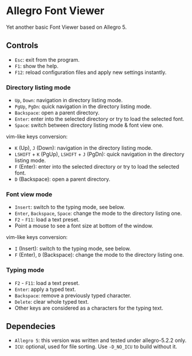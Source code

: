 # Allegro Font Viewer

Yet another basic Font Viewer based on Allegro 5.

## Controls

* `Esc`: exit from the program.
* `F1`: show the help.
* `F12`: reload configuration files and apply new settings instantly.

### Directory listing mode

* `Up`, `Down`: navigation in directory listing mode.
* `PgUp`, `PgDn`: quick navigation in the directory listing mode.
* `Backspace`: open a parent directory.
* `Enter`: enter into the selected directory or try to load the selected font.
* `Space`: switch between directory listing mode & font view one.

vim-like keys conversion:

* `K` (Up), `J` (Down): navigation in the directory listing mode.
* `LSHIFT` + `K` (PgUp), `LSHIFT` + `J` (PgDn): quick navigation in the directory listing mode.
* `F` (Enter): enter into the selected directory or try to load the selected font.
* `D` (Backspace): open a parent directory.

### Font view mode

* `Insert`: switch to the typing mode, see below.
* `Enter`, `Backspace`, `Space`: change the mode to the directory listing one.
* `F2` - `F11`: load a text preset.
* Point a mouse to see a font size at bottom of the window.

vim-like keys conversion:

* `I` (Insert): switch to the typing mode, see below.
* `F` (Enter), `D` (Backspace): change the mode to the directory listing one.

### Typing mode

* `F2` - `F11`: load a text preset.
* `Enter`: apply a typed text.
* `Backspace`: remove a previously typed character.
* `Delete`: clear whole typed text.
* Other keys are considered as a characters for the typing text.


## Dependecies

* `Allegro 5`: this version was written and tested under allegro-5.2.2 only.
* `ICU`: optional, used for file sorting. Use `-D_NO_ICU` to build without it.
